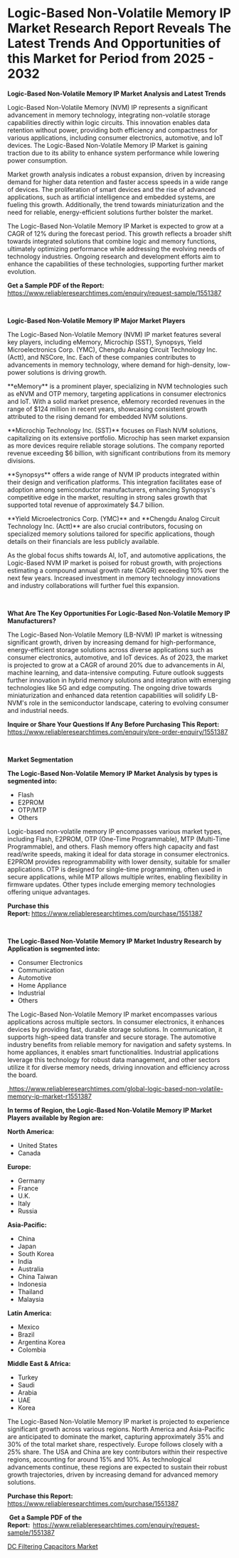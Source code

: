 <p><h1>Logic-Based Non-Volatile Memory IP Market Research Report Reveals The Latest Trends And Opportunities of this Market for Period from 2025 - 2032</h1></p><p><strong>Logic-Based Non-Volatile Memory IP Market Analysis and Latest Trends</strong></p>
<p><p>Logic-Based Non-Volatile Memory (NVM) IP represents a significant advancement in memory technology, integrating non-volatile storage capabilities directly within logic circuits. This innovation enables data retention without power, providing both efficiency and compactness for various applications, including consumer electronics, automotive, and IoT devices. The Logic-Based Non-Volatile Memory IP Market is gaining traction due to its ability to enhance system performance while lowering power consumption.</p><p>Market growth analysis indicates a robust expansion, driven by increasing demand for higher data retention and faster access speeds in a wide range of devices. The proliferation of smart devices and the rise of advanced applications, such as artificial intelligence and embedded systems, are fueling this growth. Additionally, the trend towards miniaturization and the need for reliable, energy-efficient solutions further bolster the market.</p><p>The Logic-Based Non-Volatile Memory IP Market is expected to grow at a CAGR of 12% during the forecast period. This growth reflects a broader shift towards integrated solutions that combine logic and memory functions, ultimately optimizing performance while addressing the evolving needs of technology industries. Ongoing research and development efforts aim to enhance the capabilities of these technologies, supporting further market evolution.</p></p>
<p><strong>Get a Sample PDF of the Report:&nbsp;</strong> <a href="https://www.reliableresearchtimes.com/enquiry/request-sample/1551387?utm_campaign=2179&utm_medium=2&utm_source=Github&utm_content=ia&utm_term=12022025&utm_id=logic-based-non-volatile-memory-ip">https://www.reliableresearchtimes.com/enquiry/request-sample/1551387</a></p>
<p>&nbsp;</p>
<p><strong>Logic-Based Non-Volatile Memory IP Major Market Players</strong></p>
<p><p>The Logic-Based Non-Volatile Memory (NVM) IP market features several key players, including eMemory, Microchip (SST), Synopsys, Yield Microelectronics Corp. (YMC), Chengdu Analog Circuit Technology Inc. (Actt), and NSCore, Inc. Each of these companies contributes to advancements in memory technology, where demand for high-density, low-power solutions is driving growth.</p><p>**eMemory** is a prominent player, specializing in NVM technologies such as eNVM and OTP memory, targeting applications in consumer electronics and IoT. With a solid market presence, eMemory recorded revenues in the range of $124 million in recent years, showcasing consistent growth attributed to the rising demand for embedded NVM solutions.</p><p>**Microchip Technology Inc. (SST)** focuses on Flash NVM solutions, capitalizing on its extensive portfolio. Microchip has seen market expansion as more devices require reliable storage solutions. The company reported revenue exceeding $6 billion, with significant contributions from its memory divisions.</p><p>**Synopsys** offers a wide range of NVM IP products integrated within their design and verification platforms. This integration facilitates ease of adoption among semiconductor manufacturers, enhancing Synopsys's competitive edge in the market, resulting in strong sales growth that supported total revenue of approximately $4.7 billion.</p><p>**Yield Microelectronics Corp. (YMC)** and **Chengdu Analog Circuit Technology Inc. (Actt)** are also crucial contributors, focusing on specialized memory solutions tailored for specific applications, though details on their financials are less publicly available.</p><p>As the global focus shifts towards AI, IoT, and automotive applications, the Logic-Based NVM IP market is poised for robust growth, with projections estimating a compound annual growth rate (CAGR) exceeding 10% over the next few years. Increased investment in memory technology innovations and industry collaborations will further fuel this expansion.</p></p>
<p>&nbsp;</p>
<p><strong>What Are The Key Opportunities For Logic-Based Non-Volatile Memory IP Manufacturers?</strong></p>
<p><p>The Logic-Based Non-Volatile Memory (LB-NVM) IP market is witnessing significant growth, driven by increasing demand for high-performance, energy-efficient storage solutions across diverse applications such as consumer electronics, automotive, and IoT devices. As of 2023, the market is projected to grow at a CAGR of around 20% due to advancements in AI, machine learning, and data-intensive computing. Future outlook suggests further innovation in hybrid memory solutions and integration with emerging technologies like 5G and edge computing. The ongoing drive towards miniaturization and enhanced data retention capabilities will solidify LB-NVM's role in the semiconductor landscape, catering to evolving consumer and industrial needs.</p></p>
<p><strong>Inquire or Share Your Questions If Any Before Purchasing This Report:</strong> <a href="https://www.reliableresearchtimes.com/enquiry/pre-order-enquiry/1551387?utm_campaign=2179&utm_medium=2&utm_source=Github&utm_content=ia&utm_term=12022025&utm_id=logic-based-non-volatile-memory-ip">https://www.reliableresearchtimes.com/enquiry/pre-order-enquiry/1551387</a></p>
<p>&nbsp;</p>
<p><strong>Market Segmentation</strong></p>
<p><strong>The Logic-Based Non-Volatile Memory IP Market Analysis by types is segmented into:</strong></p>
<p><ul><li>Flash</li><li>E2PROM</li><li>OTP/MTP</li><li>Others</li></ul></p>
<p><p>Logic-based non-volatile memory IP encompasses various market types, including Flash, E2PROM, OTP (One-Time Programmable), MTP (Multi-Time Programmable), and others. Flash memory offers high capacity and fast read/write speeds, making it ideal for data storage in consumer electronics. E2PROM provides reprogrammability with lower density, suitable for smaller applications. OTP is designed for single-time programming, often used in secure applications, while MTP allows multiple writes, enabling flexibility in firmware updates. Other types include emerging memory technologies offering unique advantages.</p></p>
<p><strong>Purchase this Report:&nbsp;</strong><a href="https://www.reliableresearchtimes.com/purchase/1551387?utm_campaign=2179&utm_medium=2&utm_source=Github&utm_content=ia&utm_term=12022025&utm_id=logic-based-non-volatile-memory-ip">https://www.reliableresearchtimes.com/purchase/1551387</a></p>
<p>&nbsp;</p>
<p><strong>The Logic-Based Non-Volatile Memory IP Market Industry Research by Application is segmented into:</strong></p>
<p><ul><li>Consumer Electronics</li><li>Communication</li><li>Automotive</li><li>Home Appliance</li><li>Industrial</li><li>Others</li></ul></p>
<p><p>The Logic-Based Non-Volatile Memory IP market encompasses various applications across multiple sectors. In consumer electronics, it enhances devices by providing fast, durable storage solutions. In communication, it supports high-speed data transfer and secure storage. The automotive industry benefits from reliable memory for navigation and safety systems. In home appliances, it enables smart functionalities. Industrial applications leverage this technology for robust data management, and other sectors utilize it for diverse memory needs, driving innovation and efficiency across the board.</p></p>
<p><a href="https://www.reliableresearchtimes.com/global-logic-based-non-volatile-memory-ip-market-r1551387?utm_campaign=2179&utm_medium=2&utm_source=Github&utm_content=ia&utm_term=12022025&utm_id=logic-based-non-volatile-memory-ip">&nbsp;https://www.reliableresearchtimes.com/global-logic-based-non-volatile-memory-ip-market-r1551387</a></p>
<p><strong>In terms of Region, the Logic-Based Non-Volatile Memory IP Market Players available by Region are:</strong></p>
<p>
    <p> <strong> North America: </strong>
        <ul>
            <li>United States</li>
            <li>Canada</li>
        </ul>
        </p> 
    <p> <strong> Europe: </strong>
        <ul>
            <li>Germany</li>
            <li>France</li>
            <li>U.K.</li>
            <li>Italy</li>
            <li>Russia</li>
        </ul>
        </p> 
    <p> <strong> Asia-Pacific: </strong>
        <ul>
            <li>China</li>
            <li>Japan</li>
            <li>South Korea</li>
            <li>India</li>
            <li>Australia</li>
            <li>China Taiwan</li>
            <li>Indonesia</li>
            <li>Thailand</li>
            <li>Malaysia</li>
        </ul>
        </p> 
    <p> <strong> Latin America: </strong>
        <ul>
            <li>Mexico</li>
            <li>Brazil</li>
            <li>Argentina Korea</li>
            <li>Colombia</li>
        </ul>
        </p> 
    <p> <strong> Middle East & Africa: </strong>
        <ul>
            <li>Turkey</li>
            <li>Saudi</li>
            <li>Arabia</li>
            <li>UAE</li>
            <li>Korea</li>
        </ul>
    </p>
    </p>
<p><p>The Logic-Based Non-Volatile Memory IP market is projected to experience significant growth across various regions. North America and Asia-Pacific are anticipated to dominate the market, capturing approximately 35% and 30% of the total market share, respectively. Europe follows closely with a 25% share. The USA and China are key contributors within their respective regions, accounting for around 15% and 10%. As technological advancements continue, these regions are expected to sustain their robust growth trajectories, driven by increasing demand for advanced memory solutions.</p></p>
<p><strong>Purchase this Report: </strong><a href="https://www.reliableresearchtimes.com/purchase/1551387?utm_campaign=2179&utm_medium=2&utm_source=Github&utm_content=ia&utm_term=12022025&utm_id=logic-based-non-volatile-memory-ip">https://www.reliableresearchtimes.com/purchase/1551387</a></p>
<p>&nbsp;<strong>Get a Sample PDF of the Report:&nbsp;&nbsp;</strong><a href="https://www.reliableresearchtimes.com/enquiry/request-sample/1551387?utm_campaign=2179&utm_medium=2&utm_source=Github&utm_content=ia&utm_term=12022025&utm_id=logic-based-non-volatile-memory-ip">https://www.reliableresearchtimes.com/enquiry/request-sample/1551387</a></p>
<p><strong></strong></p>
<p><p><a href="https://github.com/gerdabatiskzv9/Market-Research-Report-List-1/blob/main/dc-filtering-capacitors-market.md?utm_campaign=2179&utm_medium=2&utm_source=Github&utm_content=ia&utm_term=12022025&utm_id=logic-based-non-volatile-memory-ip">DC Filtering Capacitors Market</a></p></p>